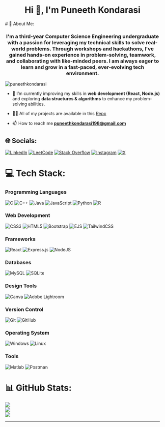 <h1 align="center">Hi 👋, I'm Puneeth Kondarasi</h1>
# 💫 About Me:
<h3 align="center">I'm a third-year Computer Science Engineering undergraduate with a passion for leveraging my technical skills to solve real-world problems. Through workshops and hackathons, I've gained hands-on experience in problem-solving, teamwork, and collaborating with like-minded peers. I am always eager to learn and grow in a fast-paced, ever-evolving tech environment.</h3>

<p align="left"> <img src="https://komarev.com/ghpvc/?username=puneethkondarasi&label=Profile%20views&color=0e75b6&style=flat" alt="puneethkondarasi" /> </p>

- 🌱 I’m currently improving my skills in **web development (React, Node.js)** and exploring **data structures & algorithms** to enhance my problem-solving abilities.

- 👨‍💻 All of my projects are available in this [Repo](https://github.com/PuneethKondarasi/My_Projects)

- 📫 How to reach me **puneethkondarasi198@gmail.com**

## 🌐 Socials:
[![LinkedIn](https://img.shields.io/badge/LinkedIn-%230077B5.svg?logo=linkedin&logoColor=white)](https://linkedin.com/in/puneeth-kondarasi)
[![LeetCode](https://img.shields.io/badge/LeetCode-%23FFA116.svg?logo=LeetCode&logoColor=white)](https://www.leetcode.com/puneeth_kondarasi) 
[![Stack Overflow](https://img.shields.io/badge/-Stackoverflow-FE7A16?logo=stack-overflow&logoColor=white)](https://stackoverflow.com/users/puneeth-kondarasi) 
[![Instagram](https://img.shields.io/badge/Instagram-%23E4405F.svg?logo=Instagram&logoColor=white)](https://instagram.com/puneeth_kondarasi) 
[![X](https://img.shields.io/badge/X-black.svg?logo=X&logoColor=white)](https://x.com/puneethk2004) 

# 💻 Tech Stack:
### Programming Languages
![C](https://img.shields.io/badge/c-%2300599C.svg?style=for-the-badge&logo=c&logoColor=white) 
![C++](https://img.shields.io/badge/c++-%2300599C.svg?style=for-the-badge&logo=c%2B%2B&logoColor=white) 
![Java](https://img.shields.io/badge/java-%23ED8B00.svg?style=for-the-badge&logo=openjdk&logoColor=white) 
![JavaScript](https://img.shields.io/badge/javascript-%23323330.svg?style=for-the-badge&logo=javascript&logoColor=%23F7DF1E) 
![Python](https://img.shields.io/badge/python-3670A0?style=for-the-badge&logo=python&logoColor=ffdd54) 
![R](https://img.shields.io/badge/r-%23276DC3.svg?style=for-the-badge&logo=r&logoColor=white)

### Web Development
![CSS3](https://img.shields.io/badge/css3-%231572B6.svg?style=for-the-badge&logo=css3&logoColor=white) 
![HTML5](https://img.shields.io/badge/html5-%23E34F26.svg?style=for-the-badge&logo=html5&logoColor=white) 
![Bootstrap](https://img.shields.io/badge/bootstrap-%238511FA.svg?style=for-the-badge&logo=bootstrap&logoColor=white) 
![EJS](https://img.shields.io/badge/ejs-%23B4CA65.svg?style=for-the-badge&logo=ejs&logoColor=black) 
![TailwindCSS](https://img.shields.io/badge/tailwindcss-%2338B2AC.svg?style=for-the-badge&logo=tailwind-css&logoColor=white)

### Frameworks
![React](https://img.shields.io/badge/react-%2361DAFB.svg?style=for-the-badge&logo=react&logoColor=white)
![Express.js](https://img.shields.io/badge/express.js-%23404d59.svg?style=for-the-badge&logo=express&logoColor=%2361DAFB) 
![NodeJS](https://img.shields.io/badge/node.js-6DA55F?style=for-the-badge&logo=node.js&logoColor=white)

### Databases
![MySQL](https://img.shields.io/badge/mysql-4479A1.svg?style=for-the-badge&logo=mysql&logoColor=white) 
![SQLite](https://img.shields.io/badge/sqlite-%2307405e.svg?style=for-the-badge&logo=sqlite&logoColor=white)

### Design Tools
![Canva](https://img.shields.io/badge/Canva-%2300C4CC.svg?style=for-the-badge&logo=Canva&logoColor=white) 
![Adobe Lightroom](https://img.shields.io/badge/Adobe%20Lightroom-31A8FF.svg?style=for-the-badge&logo=Adobe%20Lightroom&logoColor=white)

### Version Control
![Git](https://img.shields.io/badge/git-%23F05033.svg?style=for-the-badge&logo=git&logoColor=white) 
![GitHub](https://img.shields.io/badge/github-%23121011.svg?style=for-the-badge&logo=github&logoColor=white)

### Operating System
![Windows](https://img.shields.io/badge/windows-%23008A8C.svg?style=for-the-badge&logo=windows&logoColor=white)
![Linux](https://img.shields.io/badge/linux-%23FCC624.svg?style=for-the-badge&logo=linux&logoColor=black)

### Tools
![Matlab](https://img.shields.io/badge/matlab-%23E1D94C.svg?style=for-the-badge&logo=matlab&logoColor=black) 
![Postman](https://img.shields.io/badge/postman-%23FF6C37.svg?style=for-the-badge&logo=postman&logoColor=white)

# 📊 GitHub Stats:
![](https://github-readme-stats.vercel.app/api?username=PuneethKondarasi&theme=tokyonight&hide_border=false&include_all_commits=false&count_private=false)<br/>
![](https://github-readme-streak-stats.herokuapp.com/?user=PuneethKondarasi&theme=tokyonight&hide_border=false)<br/>
![](https://github-readme-stats.vercel.app/api/top-langs/?username=PuneethKondarasi&theme=tokyonight&hide_border=false&include_all_commits=false&count_private=false&layout=compact)

---
